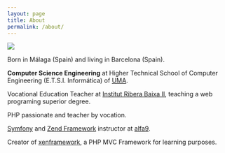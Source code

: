 ```yaml
---
layout: page
title: About
permalink: /about/
---
```


<img src="http://www.gravatar.com/avatar/f30d9d38be800e4569aeea819fb271be" />

Born in Málaga (Spain) and living in Barcelona (Spain).

**Computer Science Engineering** at Higher Technical School of Computer Engineering (E.T.S.I. Informática) of [UMA](http://www.uma.es/).

Vocational Education Teacher at [Institut Ribera Baixa II](http://www.insriberabaixa2.com/), teaching a web programing superior degree.

PHP passionate and teacher by vocation.

[Symfony](http://symfony.com) and [Zend Framework](http://framework.zend.com/) instructor at [alfa9](http://www.alfa9.com).

Creator of [xenframework](http://www.xenframework.com), a PHP MVC Framework for learning purposes.
